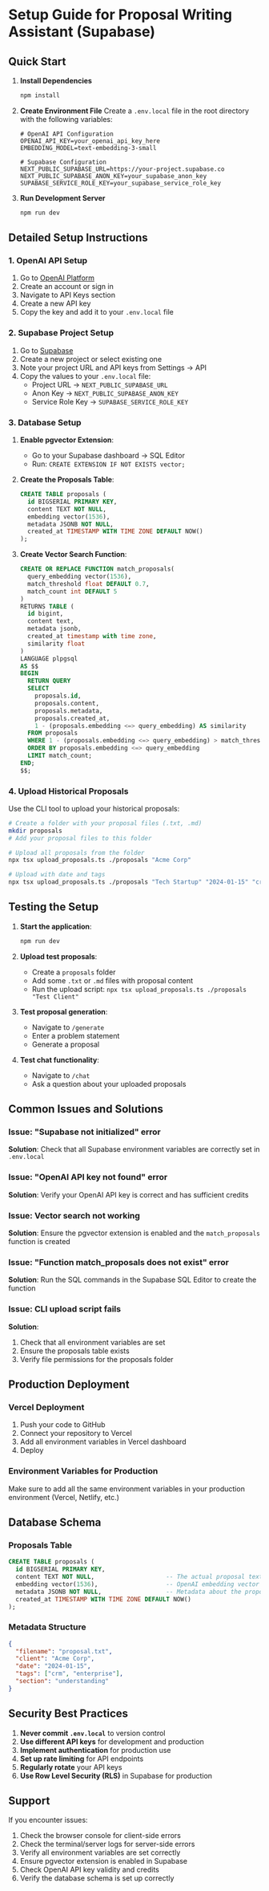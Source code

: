 # Setup Guide for Proposal Writing Assistant (Supabase)

## Quick Start

1. **Install Dependencies**
   ```bash
   npm install
   ```

2. **Create Environment File**
   Create a `.env.local` file in the root directory with the following variables:

   ```env
   # OpenAI API Configuration
   OPENAI_API_KEY=your_openai_api_key_here
   EMBEDDING_MODEL=text-embedding-3-small

   # Supabase Configuration
   NEXT_PUBLIC_SUPABASE_URL=https://your-project.supabase.co
   NEXT_PUBLIC_SUPABASE_ANON_KEY=your_supabase_anon_key
   SUPABASE_SERVICE_ROLE_KEY=your_supabase_service_role_key
   ```

3. **Run Development Server**
   ```bash
   npm run dev
   ```

## Detailed Setup Instructions

### 1. OpenAI API Setup

1. Go to [OpenAI Platform](https://platform.openai.com/)
2. Create an account or sign in
3. Navigate to API Keys section
4. Create a new API key
5. Copy the key and add it to your `.env.local` file

### 2. Supabase Project Setup

1. Go to [Supabase](https://supabase.com)
2. Create a new project or select existing one
3. Note your project URL and API keys from Settings → API
4. Copy the values to your `.env.local` file:
   - Project URL → `NEXT_PUBLIC_SUPABASE_URL`
   - Anon Key → `NEXT_PUBLIC_SUPABASE_ANON_KEY`
   - Service Role Key → `SUPABASE_SERVICE_ROLE_KEY`

### 3. Database Setup

1. **Enable pgvector Extension**:
   - Go to your Supabase dashboard → SQL Editor
   - Run: `CREATE EXTENSION IF NOT EXISTS vector;`

2. **Create the Proposals Table**:
   ```sql
   CREATE TABLE proposals (
     id BIGSERIAL PRIMARY KEY,
     content TEXT NOT NULL,
     embedding vector(1536),
     metadata JSONB NOT NULL,
     created_at TIMESTAMP WITH TIME ZONE DEFAULT NOW()
   );
   ```

3. **Create Vector Search Function**:
   ```sql
   CREATE OR REPLACE FUNCTION match_proposals(
     query_embedding vector(1536),
     match_threshold float DEFAULT 0.7,
     match_count int DEFAULT 5
   )
   RETURNS TABLE (
     id bigint,
     content text,
     metadata jsonb,
     created_at timestamp with time zone,
     similarity float
   )
   LANGUAGE plpgsql
   AS $$
   BEGIN
     RETURN QUERY
     SELECT
       proposals.id,
       proposals.content,
       proposals.metadata,
       proposals.created_at,
       1 - (proposals.embedding <=> query_embedding) AS similarity
     FROM proposals
     WHERE 1 - (proposals.embedding <=> query_embedding) > match_threshold
     ORDER BY proposals.embedding <=> query_embedding
     LIMIT match_count;
   END;
   $$;
   ```

### 4. Upload Historical Proposals

Use the CLI tool to upload your historical proposals:

```bash
# Create a folder with your proposal files (.txt, .md)
mkdir proposals
# Add your proposal files to this folder

# Upload all proposals from the folder
npx tsx upload_proposals.ts ./proposals "Acme Corp"

# Upload with date and tags
npx tsx upload_proposals.ts ./proposals "Tech Startup" "2024-01-15" "crm" "enterprise"
```

## Testing the Setup

1. **Start the application**:
   ```bash
   npm run dev
   ```

2. **Upload test proposals**:
   - Create a `proposals` folder
   - Add some `.txt` or `.md` files with proposal content
   - Run the upload script: `npx tsx upload_proposals.ts ./proposals "Test Client"`

3. **Test proposal generation**:
   - Navigate to `/generate`
   - Enter a problem statement
   - Generate a proposal

4. **Test chat functionality**:
   - Navigate to `/chat`
   - Ask a question about your uploaded proposals

## Common Issues and Solutions

### Issue: "Supabase not initialized" error
**Solution**: Check that all Supabase environment variables are correctly set in `.env.local`

### Issue: "OpenAI API key not found" error
**Solution**: Verify your OpenAI API key is correct and has sufficient credits

### Issue: Vector search not working
**Solution**: Ensure the pgvector extension is enabled and the `match_proposals` function is created

### Issue: "Function match_proposals does not exist" error
**Solution**: Run the SQL commands in the Supabase SQL Editor to create the function

### Issue: CLI upload script fails
**Solution**: 
1. Check that all environment variables are set
2. Ensure the proposals table exists
3. Verify file permissions for the proposals folder

## Production Deployment

### Vercel Deployment
1. Push your code to GitHub
2. Connect your repository to Vercel
3. Add all environment variables in Vercel dashboard
4. Deploy

### Environment Variables for Production
Make sure to add all the same environment variables in your production environment (Vercel, Netlify, etc.)

## Database Schema

### Proposals Table
```sql
CREATE TABLE proposals (
  id BIGSERIAL PRIMARY KEY,
  content TEXT NOT NULL,                    -- The actual proposal text chunk
  embedding vector(1536),                   -- OpenAI embedding vector
  metadata JSONB NOT NULL,                  -- Metadata about the proposal
  created_at TIMESTAMP WITH TIME ZONE DEFAULT NOW()
);
```

### Metadata Structure
```json
{
  "filename": "proposal.txt",
  "client": "Acme Corp",
  "date": "2024-01-15",
  "tags": ["crm", "enterprise"],
  "section": "understanding"
}
```

## Security Best Practices

1. **Never commit `.env.local`** to version control
2. **Use different API keys** for development and production
3. **Implement authentication** for production use
4. **Set up rate limiting** for API endpoints
5. **Regularly rotate** your API keys
6. **Use Row Level Security (RLS)** in Supabase for production

## Support

If you encounter issues:
1. Check the browser console for client-side errors
2. Check the terminal/server logs for server-side errors
3. Verify all environment variables are set correctly
4. Ensure pgvector extension is enabled in Supabase
5. Check OpenAI API key validity and credits
6. Verify the database schema is set up correctly 